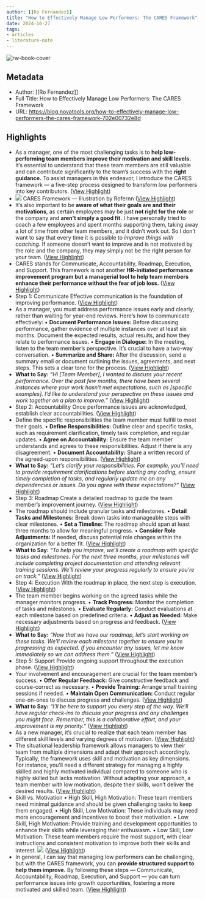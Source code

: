 ```yaml
---
author: [[Ro Fernandez]]
title: "How to Effectively Manage Low Performers: The CARES Framework"
date: 2024-10-27
tags: 
- articles
- literature-note
---
```

![rw-book-cover](https://miro.medium.com/v2/resize:fit:1000/1*Ir3MWJuerGGv81pytvwAeg.png)

## Metadata
- Author: [[Ro Fernandez]]
- Full Title: How to Effectively Manage Low Performers: The CARES Framework
- URL: https://blog.novatools.org/how-to-effectively-manage-low-performers-the-cares-framework-702e00732e8d

## Highlights
- As a manager, one of the most challenging tasks is to **help low-performing team members improve their motivation and skill levels.** It’s essential to understand that these team members are still valuable and can contribute significantly to the team’s success with the **right guidance.** To assist managers in this endeavor, I introduce the CARES framework — a five-step process designed to transform low performers into key contributors. ([View Highlight](https://read.readwise.io/read/01jb7kzaspjakj7m79jv61xnnx))
- ![](https://miro.medium.com/v2/resize:fit:700/1*Ir3MWJuerGGv81pytvwAeg.png)
  CARES Framework — Illustration by Rofernn ([View Highlight](https://read.readwise.io/read/01jb7kze7rs7sthjs9vk5rgwr3))
- It’s also important to be **aware of what their goals are and their motivations**, as certain employees may be just **not right for the role** or the company and **aren’t simply a good fit.** I have personally tried to coach a few employees and spent months supporting them, taking away a lot of time from other team members, and it didn’t work out. So I don’t want to say that every time it is possible to *improve things with coaching.* If someone doesn’t want to improve and is not motivated by the role and the company, they may simply not be the right person for your team. ([View Highlight](https://read.readwise.io/read/01jb7kzt2671e1h45kpv5ezg8f))
- CARES stands for Communicate, Accountability, Roadmap, Execution, and Support.
  This framework is not another **HR-initiated performance improvement program but a managerial tool to help team members enhance their performance without the fear of job loss.** ([View Highlight](https://read.readwise.io/read/01jb7m06vre062t9syk5gvf8qf))
- Step 1: Communicate
  Effective communication is the foundation of improving performance. ([View Highlight](https://read.readwise.io/read/01jb7m0ftp0at7ebcm9fwcztd3))
- As a manager, you must address performance issues early and clearly, rather than waiting for year-end reviews. Here’s how to communicate effectively:
  • **Document Performance Issues:** Before discussing performance, gather evidence of multiple instances over at least six months. Document the expected results, actual results, and how they relate to performance issues.
  • **Engage in Dialogue:** In the meeting, listen to the team member’s perspective. It’s crucial to have a two-way conversation.
  • **Summarize and Share:** After the discussion, send a summary email or document outlining the issues, agreements, and next steps. This sets a clear tone for the process. ([View Highlight](https://read.readwise.io/read/01jb7m0kqd17athyy3xpjnjn7b))
- **What to Say:** *“Hi [Team Member], I wanted to discuss your recent performance. Over the past few months, there have been several instances where your work hasn’t met expectations, such as [specific examples]. I’d like to understand your perspective on these issues and work together on a plan to improve.”* ([View Highlight](https://read.readwise.io/read/01jb7m0qp6swds9mj0s3eqn8sp))
- Step 2: Accountability
  Once performance issues are acknowledged, establish clear accountabilities. ([View Highlight](https://read.readwise.io/read/01jb7m0yw9nfre5fyapzsdd6aq))
- Define the specific responsibilities the team member must fulfill to meet their goals.
  • **Define Responsibilities:** Outline clear and specific tasks, such as requirement clarification, timely task completion, and regular updates.
  • **Agree on Accountability:** Ensure the team member understands and agrees to these responsibilities. Adjust if there is any disagreement.
  • **Document Accountability:** Share a written record of the agreed-upon responsibilities. ([View Highlight](https://read.readwise.io/read/01jb7m128hw98yfrcb9psft95b))
- **What to Say:** *“Let’s clarify your responsibilities. For example, you’ll need to provide requirement clarifications before starting any coding, ensure timely completion of tasks, and regularly update me on any dependencies or issues. Do you agree with these expectations?”* ([View Highlight](https://read.readwise.io/read/01jb7m14vnxs123c36nrct96tr))
- Step 3: Roadmap
  Create a detailed roadmap to guide the team member’s improvement journey. ([View Highlight](https://read.readwise.io/read/01jb7m1evpcmdd1pm1h244acs6))
- The roadmap should include granular tasks and milestones.
  • **Detail Tasks and Milestones:** Break down tasks into manageable steps with clear milestones.
  • **Set a Timeline:** The roadmap should span at least three months to allow for meaningful progress.
  • **Consider Role Adjustments:** If needed, discuss potential role changes within the organization for a better fit. ([View Highlight](https://read.readwise.io/read/01jb7m1hv414t67r5crz3kztmv))
- **What to Say:** *“To help you improve, we’ll create a roadmap with specific tasks and milestones. For the next three months, your milestones will include completing project documentation and attending relevant training sessions. We’ll review your progress regularly to ensure you’re on track.”* ([View Highlight](https://read.readwise.io/read/01jb7m1md4w301w8w3kdmdgnd3))
- Step 4: Execution
  With the roadmap in place, the next step is execution. ([View Highlight](https://read.readwise.io/read/01jb7m1s549wejc4nw0bwjqfjn))
- The team member begins working on the agreed tasks while the manager monitors progress.
  • **Track Progress:** Monitor the completion of tasks and milestones.
  • **Evaluate Regularly:** Conduct evaluations at each milestone based on predefined criteria.
  • **Adjust as Needed:** Make necessary adjustments based on progress and feedback. ([View Highlight](https://read.readwise.io/read/01jb7m1vv0d4smenxhrevzpksk))
- **What to Say:** *“Now that we have our roadmap, let’s start working on these tasks. We’ll review each milestone together to ensure you’re progressing as expected. If you encounter any issues, let me know immediately so we can address them.”* ([View Highlight](https://read.readwise.io/read/01jb7m1xr256f26f26qd1aygk5))
- Step 5: Support
  Provide ongoing support throughout the execution phase. ([View Highlight](https://read.readwise.io/read/01jb7m22n3mrry6pz07thb4m7g))
- Your involvement and encouragement are crucial for the team member’s success.
  • **Offer Regular Feedback:** Give constructive feedback and course-correct as necessary.
  • **Provide Training:** Arrange small training sessions if needed.
  • **Maintain Open Communication:** Conduct regular one-on-ones to discuss progress and challenges. ([View Highlight](https://read.readwise.io/read/01jb7m264z4a2kfb2tg258w7fn))
- **What to Say:** *“I’ll be here to support you every step of the way. We’ll have regular check-ins to discuss your progress and any challenges you might face. Remember, this is a collaborative effort, and your improvement is my priority.”* ([View Highlight](https://read.readwise.io/read/01jb7m29rps8b986932rrz7ak5))
- As a new manager, it’s crucial to realize that each team member has different skill levels and varying degrees of motivation. ([View Highlight](https://read.readwise.io/read/01jb7m2h9qgn1kj97jeha0yv40))
- The situational leadership framework allows managers to view their team from multiple dimensions and adapt their approach accordingly.
  Typically, the framework uses skill and motivation as key dimensions. For instance, you’ll need a different strategy for managing a highly skilled and highly motivated individual compared to someone who is highly skilled but lacks motivation. Without adapting your approach, a team member with low motivation, despite their skills, won’t deliver the desired results. ([View Highlight](https://read.readwise.io/read/01jb7m2m7jb0bejaxvq04r4t3y))
- Skill vs. Motivation
  • High Skill, High Motivation: These team members need minimal guidance and should be given challenging tasks to keep them engaged.
  • High Skill, Low Motivation: These individuals may need more encouragement and incentives to boost their motivation.
  • Low Skill, High Motivation: Provide training and development opportunities to enhance their skills while leveraging their enthusiasm.
  • Low Skill, Low Motivation: These team members require the most support, with clear instructions and consistent motivation to improve both their skills and interest.
  ![](https://miro.medium.com/v2/resize:fit:700/1*F8yfRt-5WHJ4lTBybJH6Wg.png) ([View Highlight](https://read.readwise.io/read/01jb7m2x27yfc5y183nzrwmr2v))
- In general, I can say that managing low performers can be challenging, but with the CARES framework, you can **provide structured support to help them improve.** By following these steps — Communicate, Accountability, Roadmap, Execution, and Support — you can turn performance issues into growth opportunities, fostering a more motivated and skilled team. ([View Highlight](https://read.readwise.io/read/01jb7m7eaf6pzskp269c0xjsbv))
